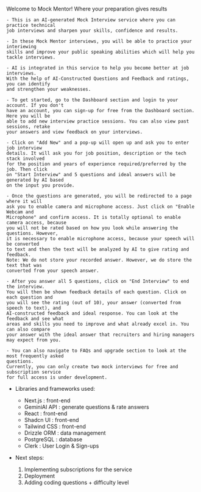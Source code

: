 
Welcome to Mock Mentor!
    Where your preparation gives results

    - This is an AI-generated Mock Interview service where you can practice technical 
    job interviews and sharpen your skills, confidence and results. 

    - In these Mock Mentor interviews, you will be able to practice your interiewing 
    skills and improve your public speaking abilities which will help you tackle interviews.

    - AI is integrated in this service to help you become better at job interviews. 
    With the help of AI-Constructed Questions and Feedback and ratings, you can identify 
    and strengthen your weaknesses.

    - To get started, go to the Dashboard section and login to your account. If you don't 
    have an account, you can sign-up for free from the Dashboard section. Here you will be 
    able to add new interview practice sessions. You can also view past sessions, retake 
    your answers and view feedback on your interviews.

    - Click on "Add New" and a pop-up will open up and ask you to enter job interview 
    details. It will ask you for job position, description or the tech stack involved 
    for the position and years of experience required/preferred by the job. Then click 
    on "Start Interview" and 5 questions and ideal answers will be generated by AI based 
    on the input you provide.

    - Once the questions are generated, you will be redirected to a page where it will 
    ask you to enable camera and microphone access. Just click on "Enable Webcam and 
    Microphone" and confirm access. It is totally optional to enable camera access, because 
    you will not be rated based on how you look while answering the questions. However, 
    it is necessary to enable microphone access, because your speech will be converted 
    to text and then the text will be analyzed by AI to give rating and feedback. 
    Note: We do not store your recorded answer. However, we do store the text that was 
    converted from your speech answer.

    - After you answer all 5 questions, click on "End Interview" to end the interview. 
    You will then be shown feedback details of each question. Click on each question and 
    you will see the rating (out of 10), your answer (converted from speech to text), and 
    AI-constructed feedback and ideal response. You can look at the feedback and see what 
    areas and skills you need to improve and what already excel in. You can also compare 
    your answer with the ideal answer that recruiters and hiring managers may expect from you.

    - You can also navigate to FAQs and upgrade section to look at the most frequently asked 
    questions. 
    Currently, you can only create two mock interviews for free and subscription service 
    for full access is under development.


- Libraries and frameworks used:
    - Next.js       : front-end
    - GeminiAI API  : generate questions & rate answers
    - React         : front-end
    - Shadcn UI     : front-end
    - Tailwind CSS  : front-end
    - Drizzle ORM   : data management
    - PostgreSQL    : database
    - Clerk         : User Login & Sign-ups


- Next steps: 
    1) Implementing subscriptions for the service
    2) Deployment
    3) Adding coding questions + difficulty level

